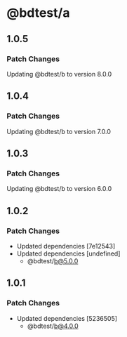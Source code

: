 # @bdtest/a

## 1.0.5

### Patch Changes

Updating @bdtest/b to version 8.0.0

## 1.0.4

### Patch Changes

Updating @bdtest/b to version 7.0.0

## 1.0.3

### Patch Changes

Updating @bdtest/b to version 6.0.0

## 1.0.2

### Patch Changes

- Updated dependencies [7e12543]
- Updated dependencies [undefined]
  - @bdtest/b@5.0.0

## 1.0.1

### Patch Changes

- Updated dependencies [5236505]
  - @bdtest/b@4.0.0
